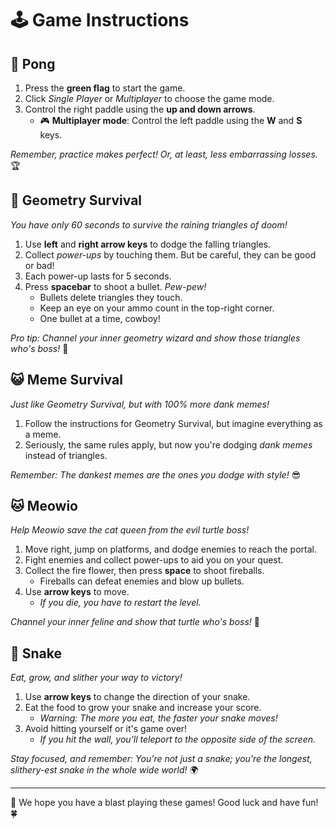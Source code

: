 # 🕹️ Game Instructions

## 🏓 Pong
1. Press the **green flag** to start the game.
2. Click *Single Player* or *Multiplayer* to choose the game mode.
3. Control the right paddle using the **up and down arrows**.
   - 🎮 **Multiplayer mode**: Control the left paddle using the **W** and **S** keys.

*Remember, practice makes perfect! Or, at least, less embarrassing losses.* 🏆

## 🔺 Geometry Survival
*You have only 60 seconds to survive the raining triangles of doom!*

1. Use **left** and **right arrow keys** to dodge the falling triangles.
2. Collect *power-ups* by touching them. But be careful, they can be good or bad!
3. Each power-up lasts for 5 seconds.
4. Press **spacebar** to shoot a bullet. *Pew-pew!*
   - Bullets delete triangles they touch.
   - Keep an eye on your ammo count in the top-right corner.
   - One bullet at a time, cowboy!

*Pro tip: Channel your inner geometry wizard and show those triangles who's boss!* 🔮

## 😺 Meme Survival
*Just like Geometry Survival, but with 100% more dank memes!*

1. Follow the instructions for Geometry Survival, but imagine everything as a meme.
2. Seriously, the same rules apply, but now you're dodging *dank memes* instead of triangles.

*Remember: The dankest memes are the ones you dodge with style!* 😎

## 🐱 Meowio
*Help Meowio save the cat queen from the evil turtle boss!*

1. Move right, jump on platforms, and dodge enemies to reach the portal.
2. Fight enemies and collect power-ups to aid you on your quest.
3. Collect the fire flower, then press **space** to shoot fireballs.
   - Fireballs can defeat enemies and blow up bullets.
4. Use **arrow keys** to move.
   - *If you die, you have to restart the level.*

*Channel your inner feline and show that turtle who's boss!* 🐢

## 🐍 Snake
*Eat, grow, and slither your way to victory!*

1. Use **arrow keys** to change the direction of your snake.
2. Eat the food to grow your snake and increase your score.
   - *Warning: The more you eat, the faster your snake moves!*
3. Avoid hitting yourself or it's game over!
   - *If you hit the wall, you'll teleport to the opposite side of the screen.*

*Stay focused, and remember: You're not just a snake; you're the longest, slithery-est snake in the whole wide world!* 🌍

---

🎉 We hope you have a blast playing these games! Good luck and have fun! 🍀
